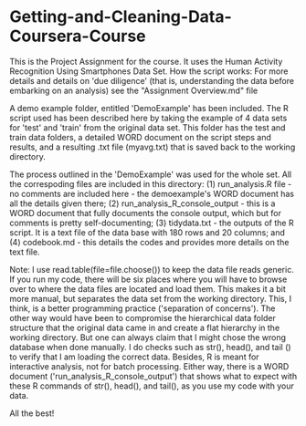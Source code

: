 Getting-and-Cleaning-Data-Coursera-Course
=========================================

This is the Project Assignment for the course. It uses the Human Activity Recognition Using Smartphones Data Set.
How the script works: For more details and details on 'due diligence' (that is, understanding 
the data before embarking on an analysis) see the "Assignment Overview.md" file 

A demo example folder, entitled 'DemoExample' has been included. The R script used has been described here
by taking the example of 4 data sets for 'test' and 'train' from the original data set. 
This folder has the test and train data folders,  a detailed WORD document on the script steps and results, 
and a resulting .txt file (myavg.txt) that is saved back to the working directory. 

The process outlined in the 'DemoExample' was used for the whole set. All the correspoding files are included in this directory: (1) run_analysis.R file - no comments are included here - the demoexample's WORD document has all the details given there; (2) run_analysis_R_console_output - this is a WORD document that fully documents the console output, which but for comments is pretty self-documenting; (3) tidydata.txt - the outputs of the R script. It is a text file of the data base with 180 rows and 20 columns; and (4) codebook.md - this details the codes and provides more details on the text file. 

Note: I use read.table(file=file.choose()) to keep the data file reads generic. If you run my code, there will be six
places where you will have to browse over to where the data files are located and load them. This makes it a bit more
manual, but separates the data set from the working directory. This, I think, is a better programming practice ('separation of concerns'). The other way would have been to compromise the hierarchical data folder structure that the original data came in and create a flat hierarchy in the working directory. But one can always claim that I might chose the wrong database when done manually. I do checks such as str(), head(), and tail () to verify that I am loading the correct data. Besides, R is meant for interactive analysis, not for batch processing. Either way, there is a WORD document ('run_analysis_R_console_output') that shows what to expect with these R commands of str(), head(), and tail(), as you use my code with your data. 

All the best!

